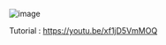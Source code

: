 ![image](https://github.com/user-attachments/assets/256d134e-29da-43a9-94c5-45c812baba8f)

Tutorial : https://youtu.be/xf1jD5VmMOQ
